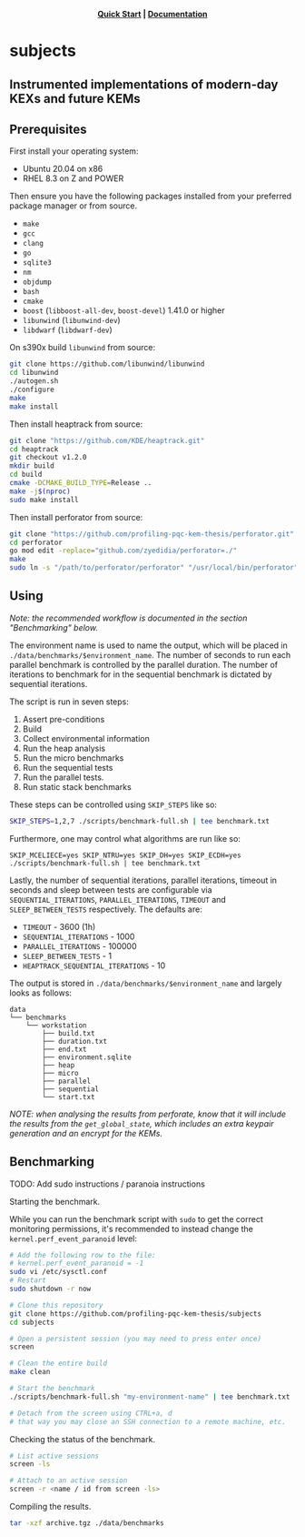 <p align="center">
  <strong><a href="#quickstart">Quick Start</a> | <a href="#documentation">Documentation</a> </strong>
</p>

# subjects
## Instrumented implementations of modern-day KEXs and future KEMs

## Prerequisites

First install your operating system:

* Ubuntu 20.04 on x86
* RHEL 8.3 on Z and POWER

Then ensure you have the following packages installed from your preferred package manager or from source.

* `make`
* `gcc`
* `clang`
* `go`
* `sqlite3`
* `nm`
* `objdump`
* `bash`
* `cmake`
* `boost` (`libboost-all-dev`, `boost-devel`) 1.41.0 or higher
* `libunwind` (`libunwind-dev`)
* `libdwarf` (`libdwarf-dev`)

On s390x build `libunwind` from source:

```sh
git clone https://github.com/libunwind/libunwind
cd libunwind
./autogen.sh
./configure
make
make install
```

Then install heaptrack from source:

```sh
git clone "https://github.com/KDE/heaptrack.git"
cd heaptrack
git checkout v1.2.0
mkdir build
cd build
cmake -DCMAKE_BUILD_TYPE=Release ..
make -j$(nproc)
sudo make install
```

Then install perforator from source:

```sh
git clone "https://github.com/profiling-pqc-kem-thesis/perforator.git"
cd perforator
go mod edit -replace="github.com/zyedidia/perforator=./"
make
sudo ln -s "/path/to/perforator/perforator" "/usr/local/bin/perforator"
```

## Using

_Note: the recommended workflow is documented in the section "Benchmarking" below._

The environment name is used to name the output, which will be placed in `./data/benchmarks/$environment_name`. The number of seconds to run each parallel benchmark is controlled by the parallel duration. The number of iterations to benchmark for in the sequential benchmark is dictated by sequential iterations.

The script is run in seven steps:

1. Assert pre-conditions
2. Build
3. Collect environmental information
4. Run the heap analysis
5. Run the micro benchmarks
6. Run the sequential tests
7. Run the parallel tests.
8. Run static stack benchmarks

These steps can be controlled using `SKIP_STEPS` like so:

```sh
SKIP_STEPS=1,2,7 ./scripts/benchmark-full.sh | tee benchmark.txt
```

Furthermore, one may control what algorithms are run like so:

```
SKIP_MCELIECE=yes SKIP_NTRU=yes SKIP_DH=yes SKIP_ECDH=yes ./scripts/benchmark-full.sh | tee benchmark.txt
```

Lastly, the number of sequential iterations, parallel iterations, timeout in seconds and sleep between tests are configurable via `SEQUENTIAL_ITERATIONS`, `PARALLEL_ITERATIONS`, `TIMEOUT` and `SLEEP_BETWEEN_TESTS` respectively. The defaults are:

* `TIMEOUT` - 3600 (1h)
* `SEQUENTIAL_ITERATIONS` - 1000
* `PARALLEL_ITERATIONS` - 100000
* `SLEEP_BETWEEN_TESTS` - 1
* `HEAPTRACK_SEQUENTIAL_ITERATIONS` - 10

The output is stored in `./data/benchmarks/$environment_name` and largely looks as follows:

```
data
└── benchmarks
    └── workstation
        ├── build.txt
        ├── duration.txt
        ├── end.txt
        ├── environment.sqlite
        ├── heap
        ├── micro
        ├── parallel
        ├── sequential
        └── start.txt
```

_NOTE: when analysing the results from perforate, know that it will include the results from the `get_global_state`, which includes an extra keypair generation and an encrypt for the KEMs._

## Benchmarking

TODO: Add sudo instructions / paranoia instructions

Starting the benchmark.

While you can run the benchmark script with `sudo` to get the correct monitoring permissions, it's recommended to instead change the `kernel.perf_event_paranoid` level:

```sh
# Add the following row to the file:
# kernel.perf_event_paranoid = -1
sudo vi /etc/sysctl.conf
# Restart
sudo shutdown -r now
```

```sh
# Clone this repository
git clone https://github.com/profiling-pqc-kem-thesis/subjects
cd subjects

# Open a persistent session (you may need to press enter once)
screen

# Clean the entire build
make clean

# Start the benchmark
./scripts/benchmark-full.sh "my-environment-name" | tee benchmark.txt

# Detach from the screen using CTRL+a, d
# that way you may close an SSH connection to a remote machine, etc.
```

Checking the status of the benchmark.

```sh
# List active sessions
screen -ls

# Attach to an active session
screen -r <name / id from screen -ls>
```

Compiling the results.

```sh
tar -xzf archive.tgz ./data/benchmarks
```
